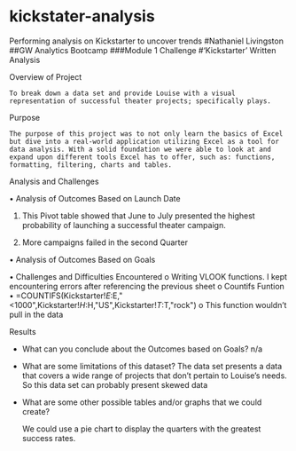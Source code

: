 # kickstater-analysis
Performing analysis on Kickstarter to uncover trends
#Nathaniel Livingston
##GW Analytics Bootcamp
###Module 1 Challenge
#‘Kickstarter’ Written Analysis

Overview of Project

	To break down a data set and provide Louise with a visual representation of successful theater projects; specifically plays.


Purpose

	The purpose of this project was to not only learn the basics of Excel but dive into a real-world application utilizing Excel as a tool for data analysis. With a solid foundation we were able to look at and expand upon different tools Excel has to offer, such as: functions, formatting, filtering, charts and tables.


Analysis and Challenges




• Analysis of Outcomes Based on Launch Date
	
1. This Pivot table showed that June to July presented the highest probability of launching a successful theater campaign. 

2. More campaigns failed in the second Quarter

• Analysis of Outcomes Based on Goals


	


• Challenges and Difficulties Encountered
o Writing VLOOK functions. I kept encountering errors after referencing the previous sheet
o Countifs Funtion
• =COUNTIFS(Kickstarter!$E:$E,"<1000",Kickstarter!$H:$H,"US",Kickstarter!$T:$T,"rock") 
o This function wouldn’t pull in the data 

Results


- What can you conclude about the Outcomes based on Goals?
	n/a



- What are some limitations of this dataset?
	The data set presents a data that covers a wide range of projects that don’t pertain to Louise’s needs. So this data set can probably present skewed data

	

- What are some other possible tables and/or graphs that we could create?
	
	We could use a pie chart to display the quarters with the greatest success rates. 




